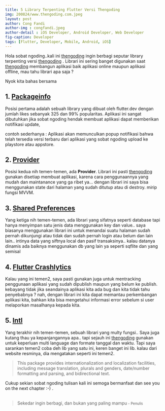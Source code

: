 ```yaml
---
title: 5 Library Terpenting Flutter Versi Thengoding
img: 200824/www.thengoding.com.jpeg
layout: post
author: Cong Fandi
author-img : congfandi.jpeg
author-detail : iOS Developer, Android Developer, Web Developer
fig-caption: Developer
tags: [Flutter, Developer, Mobile, Android, iOS]
---
```

Hola sobat ngoding..kali ini [thengoding]({{site.url}}) ingin berbagi seputar library terpenting versi [thengoding]({{site.url}}) . Librari ini sering banget digunakan saat [thengoding]({{site.url}}) membangun aplikasi baik aplikasi online maupun aplikasi offline, mau tahu librari apa saja ?

Nyok kita bahas bersama

## 1. [Packageinfo](https://pub.dev/packages/package_info)

Posisi pertama adalah sebuah library yang dibuat oleh flutter.dev dengan jumlah likes sebanyak 325 dan 99% popularitas. Aplikasi ini sangat dibutuhkan jika sobat ngoding hendak membuat aplikasi dapat memberikan notifikasi update,

contoh sederhanya :  Aplikasi akan memunculkan popup notifikasi bahwa telah tersedia versi terbaru dari aplikasi yang sobat ngoding upload ke playstore atau appstore.

## 2. [Provider](https://pub.dev/packages/provider)

Posisi kedua nih temen-temen, ada **Provider**. Librari ini pasti [thengoding]({{site.url}}) gunakan disetiap membuat aplikasi, karena cara penggunaannya yang mudah dan maintanance yang ga ribet ya... dengan librari ini saya bisa menggunakan state dari halaman yang sudah ditutup atau di destroy. mirip fungsi MVVM.

## 3. [Shared Preferences](https://pub.dev/packages/shared_preferences)

Yang ketiga nih temen-temen, ada librari yang sifatnya seperti database tapi hanya menyimpan satu jenis data menggunakan key dan value.. saya biasanya menggunakan librari ini untuk menandai suatu halaman sudah pernah dikunjungi atau tidak dan sudah pernah login atau belum dan lain lain.. intinya data yang siftnya local dan pasif transaksinya.. kalau datanya dinamis ada baiknya menggunakan db yang lain ya seperti sqflite dan yang semisal

## 4. [Flutter Crashlytics](https://pub.dev/packages/flutter_crashlytics)

Kalau yang ini temen2, saya pasti gunakan juga untuk mentracking penggunaan aplikasi yang sudah dipublish maupun yang belum ke publish. kebayang tidak jika seandainya aplikasi kita ada bug dan kita tidak tahu penyebabnya ? nah, dengan librari ini kita dapat memantau perkembangan aplikasi kita, bahkan kita bisa mengetahui informasi error sebelum si user melaporkan masalhanya kepada kita.

## 5. [Intl](https://pub.dev/packages/intl)

Yang terakhir nih temen-temen, sebuah librari yang multy fungsi.. Saya juga kutang thau ya kepanjangannya apa.. tapi sejauh ini [thengoding]({{site.url}}) gunakan untuk keperluan multi language dan formate tanggal dan waktu. Tapi saya sarankan temen2 coba deh lib yang satu ini, keren banget ini lib. kalau dari website resminya, dia mengatakan seperti ini temen2.

>This package provides internationalization and localization facilities, including message translation, plurals and genders, date/number formatting and parsing, and bidirectional text.


Cukup sekian sobat ngoding tulisan kali ini semoga bermanfaat dan see you on the next chapter :-) .
<br>
<br>
>Sekedar ingin berbagi, dan bukan yang paling mampu<small> - Penulis</small>